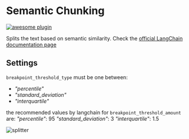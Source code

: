 # Semantic Chunking

[![awesome plugin](https://custom-icon-badges.demolab.com/static/v1?label=&message=awesome+plugin&color=F4F4F5&style=for-the-badge&logo=cheshire_cat_black)](https://)

Splits the text based on semantic similarity.
Check the [official LangChain documentation page](https://python.langchain.com/docs/modules/data_connection/document_transformers/semantic-chunker/)

## Settings

`breakpoint_threshold_type` must be one between:
* *"percentile"*
* *"standard_deviation"*
* *"interquartile"*
    
the recommended values by langchain for `breakpoint_threshold_amount` are:
        *"percentile"*: 95
        *"standard_deviation"*: 3
        *"interquartile"*: 1.5

![splitter](https://github.com/nickprock/ccat_semantic_chunking/blob/main/IMG_6689.png)